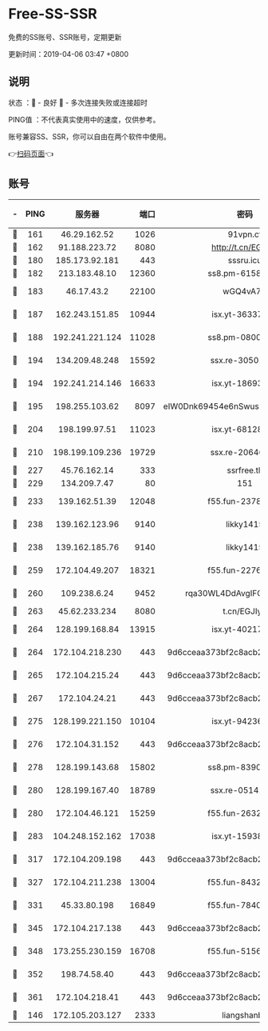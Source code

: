 # Free-SS-SSR

免费的SS账号、SSR账号，定期更新

更新时间：2019-04-06 03:47 +0800

## 说明

状态     ：🙂 - 良好 🙁 - 多次连接失败或连接超时

PING值   ：不代表真实使用中的速度，仅供参考。

账号兼容SS、SSR，你可以自由在两个软件中使用。

👉[扫码页面](https://liesauer.github.io/Free-SS-SSR/)👈

## 账号

|-|PING|服务器|端口|密码|加密方式|区域|
|:----:|:----:|:-----:|-----:|:----:|:----:|:----:|
|🙂|161|46.29.162.52|1026|91vpn.cf|rc4-md5|RU|
|🙂|162|91.188.223.72|8080|http://t.cn/EGJIyrl|rc4-md5|RU|
|🙂|180|185.173.92.181|443|sssru.icu|rc4-md5|RU|
|🙂|182|213.183.48.10|12360|ss8.pm-61585593|rc4-md5|RU|
|🙂|183|46.17.43.2|22100|wGQ4vA7D|aes-256-gcm|RU|
|🙂|187|162.243.151.85|10944|isx.yt-36337556|aes-256-cfb|US|
|🙂|188|192.241.221.124|11028|ss8.pm-08004110|aes-256-cfb|US|
|🙂|194|134.209.48.248|15592|ssx.re-30501157|aes-256-cfb|US|
|🙂|194|192.241.214.146|16633|isx.yt-18693528|aes-256-cfb|US|
|🙂|195|198.255.103.62|8097|eIW0Dnk69454e6nSwuspv9DmS201tQ0D|aes-256-cfb|US|
|🙂|204|198.199.97.51|11023|isx.yt-68128426|aes-256-cfb|US|
|🙂|210|198.199.109.236|19729|ssx.re-20646999|aes-256-cfb|US|
|🙂|227|45.76.162.14|333|ssrfree.tk|rc4|SG|
|🙂|229|134.209.7.47|80|151|chacha20|US|
|🙂|233|139.162.51.39|12048|f55.fun-23786440|aes-256-cfb|SG|
|🙂|238|139.162.123.96|9140|likky1415|aes-256-cfb|JP|
|🙂|238|139.162.185.76|9140|likky1415|aes-256-cfb|DE|
|🙂|259|172.104.49.207|18321|f55.fun-22761918|aes-256-cfb|SG|
|🙂|260|109.238.6.24|9452|rqa30WL4DdAvgIFG6Fs3znzTa|aes-256-cfb|FR|
|🙂|263|45.62.233.234|8080|t.cn/EGJIyrl|rc4-md5|CA|
|🙂|264|128.199.168.84|13915|isx.yt-40217254|aes-256-cfb|SG|
|🙂|264|172.104.218.230|443|9d6cceaa373bf2c8acb22e60b6a58be6|aes-256-cfb|US|
|🙂|265|172.104.215.24|443|9d6cceaa373bf2c8acb22e60b6a58be6|aes-256-cfb|US|
|🙂|267|172.104.24.21|443|9d6cceaa373bf2c8acb22e60b6a58be6|aes-256-cfb|US|
|🙂|275|128.199.221.150|10104|isx.yt-94236537|aes-256-cfb|SG|
|🙂|276|172.104.31.152|443|9d6cceaa373bf2c8acb22e60b6a58be6|aes-256-cfb|US|
|🙂|278|128.199.143.68|15802|ss8.pm-83903752|aes-256-cfb|SG|
|🙂|280|128.199.167.40|18789|ssx.re-05141157|aes-256-cfb|SG|
|🙂|280|172.104.46.121|15259|f55.fun-26327483|aes-256-cfb|SG|
|🙂|283|104.248.152.162|17038|isx.yt-15938934|aes-256-cfb|SG|
|🙂|317|172.104.209.198|443|9d6cceaa373bf2c8acb22e60b6a58be6|aes-256-cfb|US|
|🙂|327|172.104.211.238|13004|f55.fun-84327083|aes-256-cfb|US|
|🙂|331|45.33.80.198|16849|f55.fun-78403202|aes-256-cfb|US|
|🙂|345|172.104.217.138|443|9d6cceaa373bf2c8acb22e60b6a58be6|aes-256-cfb|US|
|🙂|348|173.255.230.159|16708|f55.fun-51565775|aes-256-cfb|US|
|🙂|352|198.74.58.40|443|9d6cceaa373bf2c8acb22e60b6a58be6|aes-256-cfb|US|
|🙂|361|172.104.218.41|443|9d6cceaa373bf2c8acb22e60b6a58be6|aes-256-cfb|US|
|🙂|146|172.105.203.127|2333|liangshanbo|chacha20|JP|
